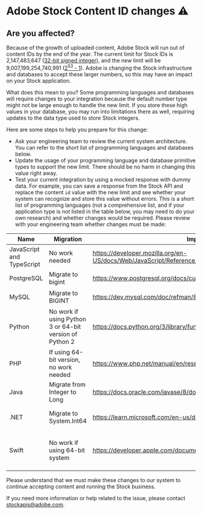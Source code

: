 # Adobe Stock Content ID changes ⚠️

## Are you affected?

Because of the growth of uploaded content, Adobe Stock will run out of content IDs by the end of the year. The current limit for Stock IDs is 2,147,483,647 ([32-bit signed integer](https://en.wikipedia.org/wiki/2,147,483,647)), and the new limit will be 9,007,199,254,740,991 ([2<sup>53</sup> - 1](https://developer.mozilla.org/en-US/docs/Web/JavaScript/Reference/Global_Objects/Number/MAX_SAFE_INTEGER)). Adobe is changing the Stock infrastructure and databases to accept these larger numbers, so this may have an impact on your Stock application.

What does this mean to you? Some programming languages and databases will require changes to your integration because the default number type might not be large enough to handle the new limit. If you store these high values in your database, you may run into limitations there as well, requiring updates to the data type used to store Stock integers.

Here are some steps to help you prepare for this change:

- Ask your engineering team to review the current system architecture. You can refer to the short list of programming languages and databases below.
- Update the usage of your programming language and database primitive types to support the new limit. There should be no harm in changing this value right away.
- Test your current integration by using a mocked response with dummy data. For example, you can save a response from the Stock API and replace the content `id` value with the new limit and see whether your system can recognize and store this value without errors.
This is a short list of programming languages (not a comprehensive list, and if your application type is not listed in the table below, you may need to do your own research) and whether changes would be required. Please review with your engineering team whether changes must be made:

| Name | Migration | Implementation | Limit |
| --- | --- | --- | --- |
| JavaScript and TypeScript | No work needed | https://developer.mozilla.org/en-US/docs/Web/JavaScript/Reference/Global_Objects/Number/MAX_SAFE_INTEGER | 9,007,199,254,740,991 (2<sup>53</sup> - 1) |
| PostgreSQL | Migrate to bigint | https://www.postgresql.org/docs/current/datatype-numeric.html | INT limit: 2,147,483,647<br/>BIGINT limit: 2<sup>63</sup> - 1 |
| MySQL | Migrate to BIGINT | https://dev.mysql.com/doc/refman/8.4/en/integer-types.html | INT limit: 2,147,483,647<br/>BIGINT limit: 2<sup>63</sup> - 1 |
| Python | No work if using Python 3 or 64-bit version of Python 2 | https://docs.python.org/3/library/functions.html#int | No limit in Python 3: based on available memory<br/>Limit for Python 2: 2<sup>63</sup> - 1 for 64 bit systems |
| PHP | If using 64-bit version, no work needed | https://www.php.net/manual/en/reserved.constants.php#constant.php-int-max |  2,147,483,647 in 32-bit systems<br/>2<sup>63</sup> - 1 for 64-bit  |
| Java | Migrate from Integer to Long | https://docs.oracle.com/javase/8/docs/api/java/lang/Long.html | int limit: 2,147,483,647<br/>long limit: 2<sup>63</sup> - 1 |
| .NET | Migrate to System.Int64 | https://learn.microsoft.com/en-us/dotnet/standard/numerics | System.Int32:  2,147,483,647<br/>System.Int64: 2<sup>63</sup> - 1 |
| Swift | No work if using 64-bit system | https://developer.apple.com/documentation/swift/int | On 32-bit platforms, Int is the same size as Int32, and on 64-bit platforms, Int is the same size as Int64. |

Please understand that we must make these changes to our system to continue accepting content and running the Stock business.

If you need more information or help related to the issue, please contact stockapis@adobe.com. 

